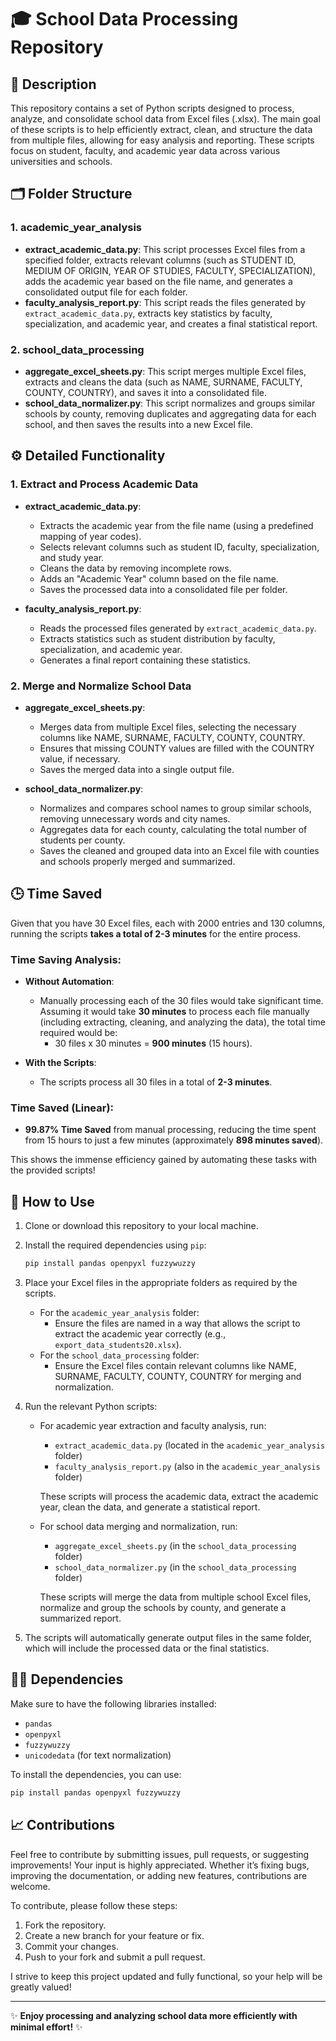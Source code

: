 # 🎓 School Data Processing Repository

## 📜 Description

This repository contains a set of Python scripts designed to process, analyze, and consolidate school data from Excel files (.xlsx). The main goal of these scripts is to help efficiently extract, clean, and structure the data from multiple files, allowing for easy analysis and reporting. These scripts focus on student, faculty, and academic year data across various universities and schools.

## 🗂️ Folder Structure

### 1. **academic_year_analysis**
   - **extract_academic_data.py**: This script processes Excel files from a specified folder, extracts relevant columns (such as STUDENT ID, MEDIUM OF ORIGIN, YEAR OF STUDIES, FACULTY, SPECIALIZATION), adds the academic year based on the file name, and generates a consolidated output file for each folder.
   - **faculty_analysis_report.py**: This script reads the files generated by `extract_academic_data.py`, extracts key statistics by faculty, specialization, and academic year, and creates a final statistical report.

### 2. **school_data_processing**
   - **aggregate_excel_sheets.py**: This script merges multiple Excel files, extracts and cleans the data (such as NAME, SURNAME, FACULTY, COUNTY, COUNTRY), and saves it into a consolidated file.
   - **school_data_normalizer.py**: This script normalizes and groups similar schools by county, removing duplicates and aggregating data for each school, and then saves the results into a new Excel file.

## ⚙️ Detailed Functionality

### 1. **Extract and Process Academic Data**
   - **extract_academic_data.py**:
     - Extracts the academic year from the file name (using a predefined mapping of year codes).
     - Selects relevant columns such as student ID, faculty, specialization, and study year.
     - Cleans the data by removing incomplete rows.
     - Adds an "Academic Year" column based on the file name.
     - Saves the processed data into a consolidated file per folder.

   - **faculty_analysis_report.py**:
     - Reads the processed files generated by `extract_academic_data.py`.
     - Extracts statistics such as student distribution by faculty, specialization, and academic year.
     - Generates a final report containing these statistics.

### 2. **Merge and Normalize School Data**
   - **aggregate_excel_sheets.py**:
     - Merges data from multiple Excel files, selecting the necessary columns like NAME, SURNAME, FACULTY, COUNTY, COUNTRY.
     - Ensures that missing COUNTY values are filled with the COUNTRY value, if necessary.
     - Saves the merged data into a single output file.

   - **school_data_normalizer.py**:
     - Normalizes and compares school names to group similar schools, removing unnecessary words and city names.
     - Aggregates data for each county, calculating the total number of students per county.
     - Saves the cleaned and grouped data into an Excel file with counties and schools properly merged and summarized.

## 🕒 Time Saved

Given that you have 30 Excel files, each with 2000 entries and 130 columns, running the scripts **takes a total of 2-3 minutes** for the entire process.

### **Time Saving Analysis**:

- **Without Automation**:
  - Manually processing each of the 30 files would take significant time. Assuming it would take **30 minutes** to process each file manually (including extracting, cleaning, and analyzing the data), the total time required would be:
    - 30 files x 30 minutes = **900 minutes** (15 hours).

- **With the Scripts**:
  - The scripts process all 30 files in a total of **2-3 minutes**.

### **Time Saved (Linear)**:
- **99.87% Time Saved** from manual processing, reducing the time spent from 15 hours to just a few minutes (approximately **898 minutes saved**).

This shows the immense efficiency gained by automating these tasks with the provided scripts!

## 📂 How to Use

1. Clone or download this repository to your local machine.
2. Install the required dependencies using `pip`:
   ```bash
   pip install pandas openpyxl fuzzywuzzy
   ```
3. Place your Excel files in the appropriate folders as required by the scripts.
   - For the `academic_year_analysis` folder:
     - Ensure the files are named in a way that allows the script to extract the academic year correctly (e.g., `export_data_students20.xlsx`).
   - For the `school_data_processing` folder:
     - Ensure the Excel files contain relevant columns like NAME, SURNAME, FACULTY, COUNTY, COUNTRY for merging and normalization.

4. Run the relevant Python scripts:
   - For academic year extraction and faculty analysis, run:
     - `extract_academic_data.py` (located in the `academic_year_analysis` folder)
     - `faculty_analysis_report.py` (also in the `academic_year_analysis` folder)
   
     These scripts will process the academic data, extract the academic year, clean the data, and generate a statistical report.

   - For school data merging and normalization, run:
     - `aggregate_excel_sheets.py` (in the `school_data_processing` folder)
     - `school_data_normalizer.py` (in the `school_data_processing` folder)

     These scripts will merge the data from multiple school Excel files, normalize and group the schools by county, and generate a summarized report.

5. The scripts will automatically generate output files in the same folder, which will include the processed data or the final statistics.

## 🧑‍💻 Dependencies

Make sure to have the following libraries installed:

- `pandas`
- `openpyxl`
- `fuzzywuzzy`
- `unicodedata` (for text normalization)

To install the dependencies, you can use:
   ```bash
   pip install pandas openpyxl fuzzywuzzy
   ```

## 📈 Contributions

Feel free to contribute by submitting issues, pull requests, or suggesting improvements! Your input is highly appreciated. Whether it’s fixing bugs, improving the documentation, or adding new features, contributions are welcome. 

To contribute, please follow these steps:

1. Fork the repository.
2. Create a new branch for your feature or fix.
3. Commit your changes.
4. Push to your fork and submit a pull request.

I strive to keep this project updated and fully functional, so your help will be greatly valued!

---

✨ **Enjoy processing and analyzing school data more efficiently with minimal effort!** ✨
